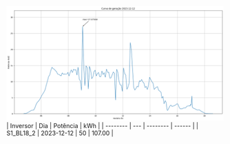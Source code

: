 ![My Image](12_12_2023-S1_BL18_2.png)
| Inversor | Dia | Potência | kWh    |
| -------- | --- | -------- | ------ |
| S1_BL18_2       | 2023-12-12  | 50       | 107.00 |